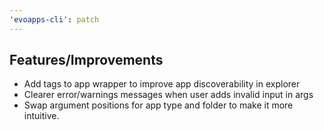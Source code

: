 ```yaml
---
'evoapps-cli': patch
---
```


## Features/Improvements

- Add tags to app wrapper to improve app discoverability in explorer
- Clearer error/warnings messages when user adds invalid input in args
- Swap argument positions for app type and folder to make it more intuitive.
